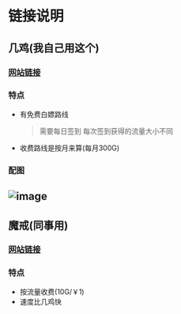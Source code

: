 # 链接说明
## 几鸡(我自己用这个)
### [网站链接](https://g.luxury/signin)
### 特点
- 有免费白嫖路线
  > 需要每日签到
  >每次签到获得的流量大小不同
- 收费路线是按月来算(每月300G)
### 配图
![image](https://user-images.githubusercontent.com/53927741/180398043-d34a4e1e-e47b-4229-ac8c-194aa79aef90.png)
---

## 魔戒(同事用)
### [网站链接](https://www.mojie.cyou/#/dashboard)
### 特点
- 按流量收费(10G/￥1)
- 速度比几鸡快
